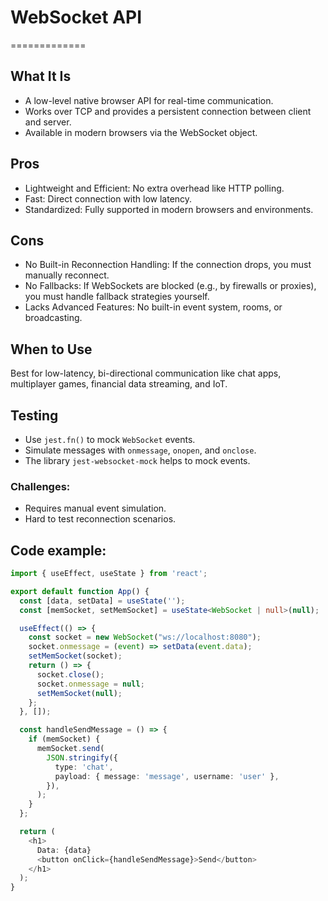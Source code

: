 # WebSocket API
=============

What It Is
----------

-   A low-level native browser API for real-time communication.
-   Works over TCP and provides a persistent connection between client and server.
-   Available in modern browsers via the WebSocket object.

Pros
----

-   Lightweight and Efficient: No extra overhead like HTTP polling.
-   Fast: Direct connection with low latency.
-   Standardized: Fully supported in modern browsers and environments.

Cons
----

-   No Built-in Reconnection Handling: If the connection drops, you must manually reconnect.
-   No Fallbacks: If WebSockets are blocked (e.g., by firewalls or proxies), you must handle fallback strategies yourself.
-   Lacks Advanced Features: No built-in event system, rooms, or broadcasting.

When to Use
-----------

Best for low-latency, bi-directional communication like chat apps, multiplayer games, financial data streaming, and IoT.

Testing
-------

-   Use `jest.fn()` to mock `WebSocket` events.
-   Simulate messages with `onmessage`, `onopen`, and `onclose`.
-   The library `jest-websocket-mock` helps to mock events.

### Challenges:

-   Requires manual event simulation.
-   Hard to test reconnection scenarios.

Code example:
-------------

```ts
import { useEffect, useState } from 'react';

export default function App() {
  const [data, setData] = useState('');
  const [memSocket, setMemSocket] = useState<WebSocket | null>(null);

  useEffect(() => {
    const socket = new WebSocket("ws://localhost:8080");
    socket.onmessage = (event) => setData(event.data);
    setMemSocket(socket);
    return () => {
      socket.close();
      socket.onmessage = null;
      setMemSocket(null);
    };
  }, []);

  const handleSendMessage = () => {
    if (memSocket) {
      memSocket.send(
        JSON.stringify({
          type: 'chat',
          payload: { message: 'message', username: 'user' },
        }),
      );
    }
  };

  return (
    <h1>
      Data: {data}
      <button onClick={handleSendMessage}>Send</button>
    </h1>
  );
}
```

